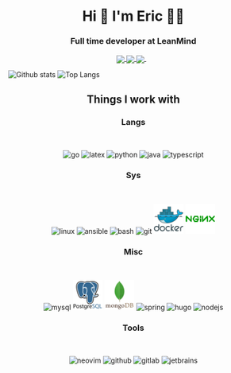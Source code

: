 <h1 align='center'>Hi 👋 I'm Eric 👨‍💻</h1>
<h3 align="center">Full time developer at LeanMind</h3>

<p align='center'>
  <a href="https://gitlab.com/ericdriussi">
    <img align="center" src="https://img.shields.io/badge/gitlab-%230077B5.svg?&style=for-the-badge&logo=gitlab&logoColor=white" />
  </a>
  <a href="https://unixmagick.xyz/">
    <img align="center" src="https://img.shields.io/badge/-unixmagick-E34F26?style=for-the-badge&logo=HTML5;logoColor=white" />
  </a>
  <a href="https://www.linkedin.com/in/eric-driussi/">
    <img align="center" src="https://img.shields.io/badge/linkedin-%230077B5.svg?&style=for-the-badge&logo=linkedin&logoColor=white" />
  </a>&nbsp;&nbsp;
</p>

![Github stats](https://github-readme-stats.vercel.app/api?username=EricDriussi&show_icons=true&theme=tokyonight)  ![Top Langs](https://github-readme-stats.vercel.app/api/top-langs/?username=EricDriussi&layout=compact&theme=tokyonight)
<br>

<h2 align="center">Things I work with</h2>

<h3 align="center">Langs</h3>
<br>

<p align="center">
  <img src="https://www.vectorlogo.zone/logos/golang/golang-icon.svg" alt="go"  width="60" height="60"/>
  <img src="https://github.com/file-icons/icons/blob/master/svg/LaTeX.svg" alt="latex" width="60" height="60"/>
  <img src="https://www.vectorlogo.zone/logos/python/python-icon.svg" alt="python" width="60" height="60"/>
  <img src="https://www.vectorlogo.zone/logos/java/java-icon.svg" alt="java" width="60" height="60"/>
  <img src="https://www.vectorlogo.zone/logos/typescriptlang/typescriptlang-icon.svg" alt="typescript" width="60" height="60"/>
</p>

<h3 align="center">Sys</h3>
<br>

<p align="center">
  <img src="https://www.vectorlogo.zone/logos/linux/linux-icon.svg" alt="linux" width="60" height="60"/>
  <img src="https://www.vectorlogo.zone/logos/ansible/ansible-icon.svg" alt="ansible" width="60" height="60"/>
  <img src="https://www.vectorlogo.zone/logos/gnu_bash/gnu_bash-icon.svg" alt="bash" width="60" height="60"/>
  <img src="https://www.vectorlogo.zone/logos/git-scm/git-scm-icon.svg" alt="git" width="60" height="60"/>
  <img src="https://raw.githubusercontent.com/devicons/devicon/master/icons/docker/docker-original-wordmark.svg" alt="docker"  width="60" height="60"/>
  <img src="https://raw.githubusercontent.com/devicons/devicon/master/icons/nginx/nginx-original.svg" alt="nginx"  width="60" height="60"/>
</p>

<h3 align="center">Misc</h3>
<br>

<p align="center">
    <img src="https://www.vectorlogo.zone/logos/mysql/mysql-icon.svg" alt="mysql" width="60" height="60"/>
  <img src="https://raw.githubusercontent.com/devicons/devicon/master/icons/postgresql/postgresql-original-wordmark.svg" alt="postgresql"  width="60" height="60"/>
  <img src="https://raw.githubusercontent.com/devicons/devicon/master/icons/mongodb/mongodb-original-wordmark.svg" alt="mongodb"  width="60" height="60"/>
  <img src="https://www.vectorlogo.zone/logos/springio/springio-icon.svg" alt="spring"  width="60" height="60"/>
    <img src="https://api.iconify.design/logos-hugo.svg" alt="hugo"  width="60" height="60"/>
  <img src="https://www.vectorlogo.zone/logos/nodejs/nodejs-icon.svg" alt="nodejs" width="60" height="60"/>  
</p>

<h3 align="center">Tools</h3>
<br>

<p align="center">
  <img src="https://www.vectorlogo.zone/logos/neovimio/neovimio-icon.svg" alt="neovim"  width="60" height="60"/>
  <img src="https://www.vectorlogo.zone/logos/github/github-icon.svg" alt="github"  width="60" height="60"/>
  <img src="https://www.vectorlogo.zone/logos/gitlab/gitlab-icon.svg" alt="gitlab"  width="60" height="60"/>
  <img src="https://www.vectorlogo.zone/logos/jetbrains/jetbrains-icon.svg" alt="jetbrains"  width="60" height="60"/>
</p>
